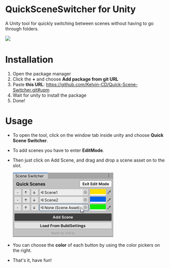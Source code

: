 # QuickSceneSwitcher for Unity
A Unity tool for quickly switching between scenes without having to go through folders.

![](Demo.gif)

# Installation

  1. Open the package manager
  2. Click the **+** and choose **Add package from git URL**
  3. Paste **this URL**: https://github.com/Kelvin-CD/Quick-Scene-Switcher.git#upm
  4. Wait for unity to install the package
  5. Done!

# Usage

- To open the tool, click on the window tab inside unity and choose **Quick Scene Switcher**.
- To add scenes you have to enter **EditMode**.
- Then just click on Add Scene, and drag and drop a scene asset on to the slot.

  ![](AddScene.png)

- You can choose the **color** of each button by using the color pickers on the right.
- That's it, have fun!

